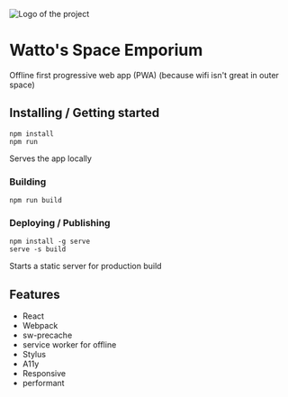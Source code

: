 ![Logo of the project](https://raw.githubusercontent.com/mattbrothers/wattos/code/src/css/images/twin.jpg)

# Watto's Space Emporium

Offline first progressive web app (PWA) (because wifi isn't great in outer space)

## Installing / Getting started

```shell
npm install
npm run
```

Serves the app locally


### Building

```shell
npm run build
```


### Deploying / Publishing

```shell
npm install -g serve
serve -s build
```

Starts a static server for production build

## Features

* React
* Webpack
* sw-precache 
* service worker for offline 
* Stylus
* A11y
* Responsive
* performant



